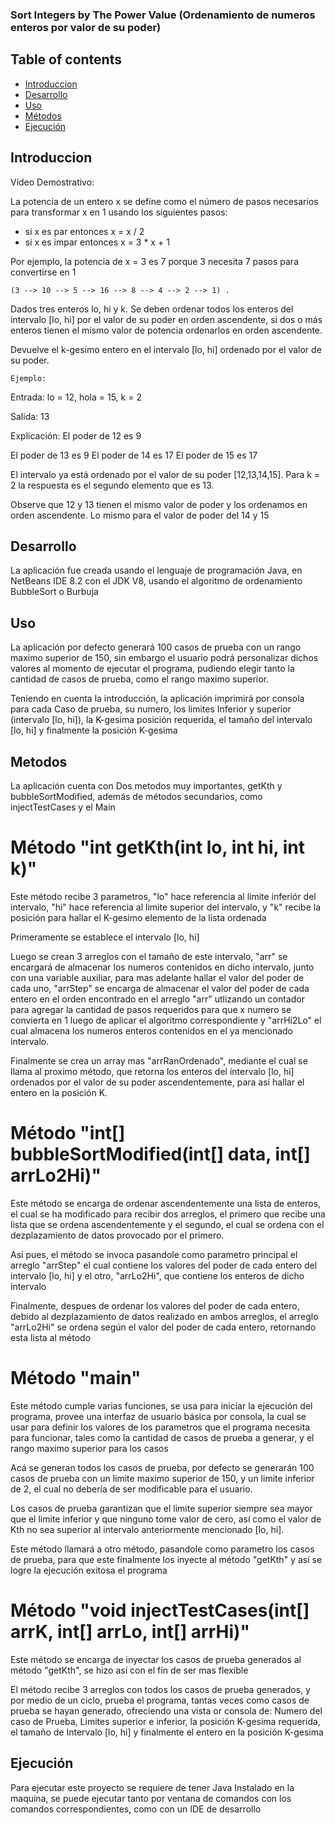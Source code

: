 ### Sort Integers by The Power Value (Ordenamiento de numeros enteros por valor de su poder)

## Table of contents
* [Introduccion](#introducción)
* [Desarrollo](#desarrollo)
* [Uso](#uso)
* [Métodos](#metodos)
* [Ejecución](#ejecución)
## Introduccion

Vídeo Demostrativo: 

La potencia de un entero x se define como el número de pasos necesarios para transformar x en 1 usando los siguientes pasos:

* si x es par entonces x = x / 2
* si x es impar entonces x = 3 * x + 1

Por ejemplo, la potencia de x = 3 es 7 porque 3 necesita 7 pasos para convertirse en 1

    (3 --> 10 --> 5 --> 16 --> 8 --> 4 --> 2 --> 1) .

Dados tres enteros lo, hi y k. Se deben ordenar todos los enteros del intervalo [lo, hi] por el valor de su poder en orden ascendente, si dos o más enteros tienen el mismo valor de potencia ordenarlos en orden ascendente.

Devuelve el k-gesimo entero en el intervalo [lo, hi] ordenado por el valor de su poder.

    Ejemplo:

Entrada: lo = 12, hola = 15, k = 2

Salida: 13

Explicación: El poder de 12 es 9 

El poder de 13 es 9
El poder de 14 es 17
El poder de 15 es 17

El intervalo ya está ordenado por el valor de su poder [12,13,14,15]. Para k = 2 la respuesta es el segundo elemento que es 13.

Observe que 12 y 13 tienen el mismo valor de poder y los ordenamos en orden ascendente. Lo mismo para el valor de poder del 14 y 15
	
## Desarrollo

La aplicación fue creada usando el lenguaje de programación Java, en NetBeans IDE 8.2 con el JDK V8, usando el algoritmo de ordenamiento BubbleSort o Burbuja

## Uso

La aplicación por defecto generará 100 casos de prueba con un rango maximo superior de 150, sin embargo el usuario podrá personalizar dichos valores al momento de ejecutar el programa, pudiendo elegir tanto la cantidad de casos de prueba, como el rango maximo superior.

Teniendo en cuenta la introducción, la aplicación imprimirá por consola para cada Caso de prueba, su numero, los limites Inferior y superior (intervalo [lo, hi]), la K-gesima posición requerida, el tamaño del intervalo [lo, hi] y finalmente la posición K-gesima 

## Metodos

La aplicación cuenta con Dos metodos muy importantes, getKth y bubbleSortModified, además de métodos secundarios, como injectTestCases y el Main

# Método "int getKth(int lo, int hi, int k)"

Este método recibe 3 parametros, "lo" hace referencia al limite inferiór del intervalo, "hi" hace referencia al limite superior del intervalo, y "k" recibe la posición para hallar el K-gesimo elemento de la lista ordenada

Primeramente se establece el intervalo [lo, hi] 

Luego se crean 3 arreglos con el tamaño de este intervalo, "arr" se encargará de almacenar los numeros contenidos en dicho intervalo, junto con una variable auxiliar, para mas adelante hallar el valor del poder de cada uno, "arrStep" se encarga de almacenar el valor del poder de cada entero en el orden encontrado en el arreglo "arr" utlizando un contador para agregar la cantidad de pasos requeridos para que x numero se convierta en 1 luego de aplicar el algoritmo correspondiente y "arrHi2Lo" el cual almacena los numeros enteros contenidos en el ya mencionado intervalo.

Finalmente se crea un array mas "arrRanOrdenado", mediante el cual se llama al proximo método, que retorna los enteros del intervalo [lo, hi] ordenados por el valor de su poder ascendentemente, para así hallar el entero en la posición K.

# Método "int[] bubbleSortModified(int[] data, int[] arrLo2Hi)"

Este método se encarga de ordenar ascendentemente una lista de enteros, el cual se ha modificado para recibir dos arreglos, el primero que recibe una lista que se ordena ascendentemente y el segundo, el cual se ordena con el dezplazamiento de datos provocado por el primero. 

Así pues, el método se invoca pasandole como parametro principal el arreglo "arrStep" el cual contiene los valores del poder de cada entero del intervalo [lo, hi] y el otro, "arrLo2Hi", que contiene los enteros de dicho intervalo

Finalmente, despues de ordenar los valores del poder de cada entero, debido al dezplazamiento de datos realizado en ambos arreglos, el arreglo "arrLo2Hi" se ordena según el valor del poder de cada entero, retornando esta lista al método


# Método "main"

Este método cumple varias funciones, se usa para iniciar la ejecución del programa, provee una interfaz de usuario básica por consola, la cual se usar para definir los valores de los parametros que el programa necesita para funcionar, tales como la cantidad de casos de prueba a generar, y el rango maximo superior para los casos

Acá se generan todos los casos de prueba, por defecto se generarán 100 casos de prueba con un limite maximo superior de 150, y un limite inferior de 2, el cual no debería de ser modificable para el usuario.

Los casos de prueba garantizan que el limite superior siempre sea mayor que el limite inferior y que ninguno tome valor de  cero, así como el valor de Kth no sea superior al intervalo anteriormente mencionado [lo, hi].

Este método llamará a otro método, pasandole como parametro los casos de prueba, para que este finalmente los inyecte al método "getKth" y así se logre la ejecución exitosa el programa

# Método "void injectTestCases(int[] arrK, int[] arrLo, int[] arrHi)"

Este método se encarga de inyectar los casos de prueba generados al método "getKth", se hizo así con el fín de ser mas flexible

El método recibe 3 arreglos con todos los casos de prueba generados, y por medio de un ciclo, prueba el programa, tantas veces como casos de prueba se hayan generado, ofreciendo una vista or consola de: Numero del caso de Prueba, Limites superior e inferior, la posición K-gesima requerida, el tamaño de Intervalo [lo, hi] y finalmente el entero en la posición K-gesima

## Ejecución

Para ejecutar este proyecto se requiere de tener Java Instalado en la maquina, se puede ejecutar tanto por ventana de comandos con los comandos correspondientes, como con un IDE de desarrollo

